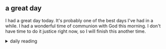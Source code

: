 ## a great day

I had a great day today. It's probably one of the best days I've had in a while. I had a wonderful time of communion with God this morning. I don't have time to do it justice right now, so I will finish this another time.

<details markdown="1">
<summary>daily reading</summary>

| {{ page.date | date: "%B %-d, %Y" }} |
| :-------------: |
| [2 Chron. 1; 1 John 1; Mic. 7; Luke 16]({% link _Bible/Bible-year-1.md %}) |
| [WCF Chapter 9]({% link _wcf/wcf-month-1.md %}) |
| [The Athanasian Creed](https://threeforms.org/the-athanasian-creed/) |

</details>
